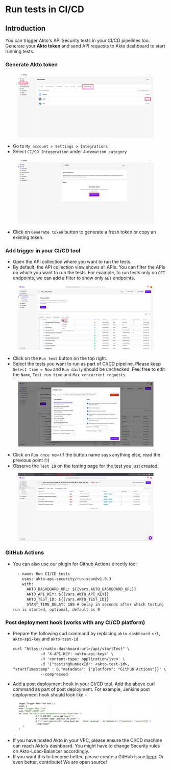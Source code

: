 # Run tests in CI/CD

## Introduction

You can trigger Akto's API Security tests in your CI/CD pipelines too. Generate your **Akto token** and send API requests to Akto dashboard to start running tests.

### Generate Akto token

<figure><img src="../../.gitbook/assets/cicd-1.png" alt="Go to integerations tab under settings"><figcaption></figcaption></figure>

* Go to `My account > Settings > Integrations`
* Select `CI/CD Integeration` under `Automation category`

<figure><img src="../../.gitbook/assets/cicd-2.png" alt="click on Generate Token"><figcaption></figcaption></figure>

* Click on `Generate token` button to generate a fresh token or copy an existing token.

### Add trigger in your CI/CD tool

* Open the API collection where you want to run the tests.
* By default, the API collection view shows all APIs. You can filter the APIs on which you want to run the tests. For example, to run tests only on `GET` endpoints, we can add a filter to show only `GET` endpoints.

<figure><img src="../../.gitbook/assets/cicd-3.png" alt="Running tests only on GET endpoints"><figcaption></figcaption></figure>

* Click on the `Run test` button on the top right.
* Select the tests you want to run as part of CI/CD pipeline. Please keep `Select time = Now` and `Run daily` should be unchecked. Feel free to edit the `Name`, `Test run time` and `Max concurrent requests`.

<figure><img src="../../.gitbook/assets/cicd-4.png" alt="Customise the test as you want to run it your CICD"><figcaption></figcaption></figure>

* Click on `Run once now` (if the button name says anything else, read the previous point 🙄)
* Observe the `Test ID` on the testing page for the test you just created.

<figure><img src="../../.gitbook/assets/cicd-5.png" alt="Customise the test as you want to run it your CICD"><figcaption></figcaption></figure>

### GitHub Actions

*   You can also use our plugin for Github Actions directly too:

    ```
      - name: Run CI/CD tests
        uses: akto-api-security/run-scan@v1.0.3
        with:
          AKTO_DASHBOARD_URL: ${{vars.AKTO_DASHBOARD_URL}}
          AKTO_API_KEY: ${{vars.AKTO_API_KEY}}
          AKTO_TEST_ID: ${{vars.AKTO_TEST_ID}}
          START_TIME_DELAY: 180 # Delay in seconds after which testing run is started, optional, default is 0 
    ```

### Post deployment hook (works with any CI/CD platform)

*   Prepare the following curl command by replacing `akto-dashboard-url`, `akto-api-key` and `akto-test-id`

    ```
    curl "https://<akto-dashboard-url>/api/startTest" \
                -H 'X-API-KEY: <akto-api-key>' \
                -H 'content-type: application/json' \
                -d '{"testingRunHexId": <akto-test-id>, "startTimestamp" : 0,"metadata": {"platform": "Github Actions"}}' \
                --compressed
    ```
* Add a post deployment hook in your CI/CD tool. Add the above curl command as part of post deployment. For example, Jenkins post deployment hook should look like -

<figure><img src="../../.gitbook/assets/cicd-6.png" alt="jenkins example"><figcaption></figcaption></figure>

* If you have hosted Akto in your VPC, please ensure the CI/CD machine can reach Akto's dashboard. You might have to change Security rules on Akto-Load-Balancer accordingly.
* If you want this to become better, please create a GitHub issue [here](https://github.com/akto-api-security/akto/issues). Or even better, contribute! We are open source!
